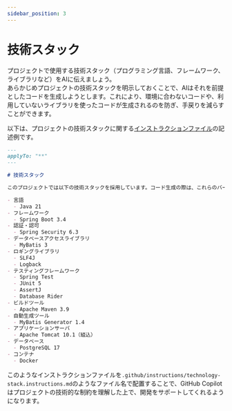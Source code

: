 ```yaml
---
sidebar_position: 3
---
```


# 技術スタック

プロジェクトで使用する技術スタック（プログラミング言語、フレームワーク、ライブラリなど）をAIに伝えましょう。  
あらかじめプロジェクトの技術スタックを明示しておくことで、AIはそれを前提としたコードを生成しようとします。これにより、環境に合わないコードや、利用していないライブラリを使ったコードが生成されるのを防ぎ、手戻りを減らすことができます。

以下は、プロジェクトの技術スタックに関する[インストラクションファイル](../../shared-instructions-prompts)の記述例です。

```markdown
---
applyTo: "**"
---

# 技術スタック

このプロジェクトでは以下の技術スタックを採用しています。コード生成の際は、これらのバージョンやライブラリの利用を前提としてください。

- 言語
  - Java 21
- フレームワーク
  - Spring Boot 3.4
- 認証・認可
  - Spring Security 6.3
- データベースアクセスライブラリ
  - MyBatis 3
- ロギングライブラリ
  - SLF4J
  - Logback
- テスティングフレームワーク
  - Spring Test
  - JUnit 5
  - AssertJ
  - Database Rider
- ビルドツール
  - Apache Maven 3.9
- 自動生成ツール
  - MyBatis Generator 1.4
- アプリケーションサーバ
  - Apache Tomcat 10.1（組込）
- データベース
  - PostgreSQL 17
- コンテナ
  - Docker
```

このようなインストラクションファイルを`.github/instructions/technology-stack.instructions.md`のようなファイル名で配置することで、GitHub Copilotはプロジェクトの技術的な制約を理解した上で、開発をサポートしてくれるようになります。